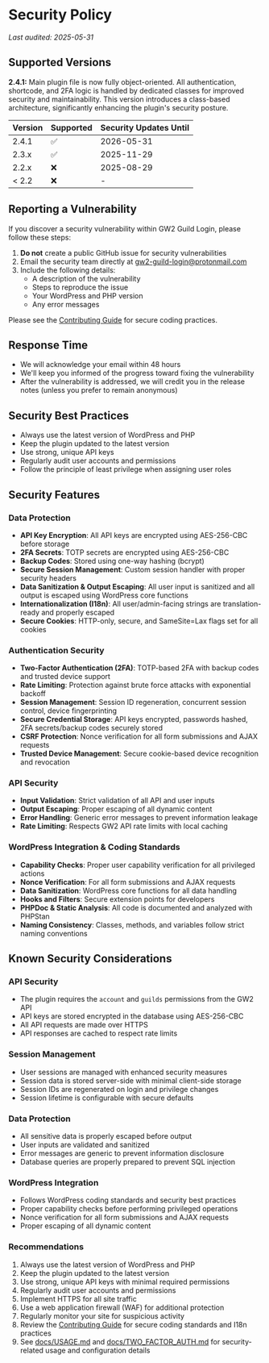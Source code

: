 # Security Policy

_Last audited: 2025-05-31_

## Supported Versions

**2.4.1:** Main plugin file is now fully object-oriented. All authentication, shortcode, and 2FA logic is handled by dedicated classes for improved security and maintainability. This version introduces a class-based architecture, significantly enhancing the plugin's security posture.


| Version | Supported          | Security Updates Until |
| ------- | ------------------ | --------------------- |
| 2.4.1   | :white_check_mark: | 2026-05-31            |
| 2.3.x   | :white_check_mark: | 2025-11-29            |
| 2.2.x   | :x:                | 2025-08-29            |
| < 2.2   | :x:                | -                     |

## Reporting a Vulnerability

If you discover a security vulnerability within GW2 Guild Login, please follow these steps:

1. **Do not** create a public GitHub issue for security vulnerabilities
2. Email the security team directly at [gw2-guild-login@protonmail.com](mailto:gw2-guild-login@protonmail.com)
3. Include the following details:
   - A description of the vulnerability
   - Steps to reproduce the issue
   - Your WordPress and PHP version
   - Any error messages

Please see the [Contributing Guide](CONTRIBUTING.md) for secure coding practices.

## Response Time

- We will acknowledge your email within 48 hours
- We'll keep you informed of the progress toward fixing the vulnerability
- After the vulnerability is addressed, we will credit you in the release notes (unless you prefer to remain anonymous)

## Security Best Practices

- Always use the latest version of WordPress and PHP
- Keep the plugin updated to the latest version
- Use strong, unique API keys
- Regularly audit user accounts and permissions
- Follow the principle of least privilege when assigning user roles

## Security Features

### Data Protection
- **API Key Encryption**: All API keys are encrypted using AES-256-CBC before storage
- **2FA Secrets**: TOTP secrets are encrypted using AES-256-CBC
- **Backup Codes**: Stored using one-way hashing (bcrypt)
- **Secure Session Management**: Custom session handler with proper security headers
- **Data Sanitization & Output Escaping**: All user input is sanitized and all output is escaped using WordPress core functions
- **Internationalization (I18n)**: All user/admin-facing strings are translation-ready and properly escaped
- **Secure Cookies**: HTTP-only, secure, and SameSite=Lax flags set for all cookies

### Authentication Security
- **Two-Factor Authentication (2FA)**: TOTP-based 2FA with backup codes and trusted device support
- **Rate Limiting**: Protection against brute force attacks with exponential backoff
- **Session Management**: Session ID regeneration, concurrent session control, device fingerprinting
- **Secure Credential Storage**: API keys encrypted, passwords hashed, 2FA secrets/backup codes securely stored
- **CSRF Protection**: Nonce verification for all form submissions and AJAX requests
- **Trusted Device Management**: Secure cookie-based device recognition and revocation

### API Security
- **Input Validation**: Strict validation of all API and user inputs
- **Output Escaping**: Proper escaping of all dynamic content
- **Error Handling**: Generic error messages to prevent information leakage
- **Rate Limiting**: Respects GW2 API rate limits with local caching

### WordPress Integration & Coding Standards
- **Capability Checks**: Proper user capability verification for all privileged actions
- **Nonce Verification**: For all form submissions and AJAX requests
- **Data Sanitization**: WordPress core functions for all data handling
- **Hooks and Filters**: Secure extension points for developers
- **PHPDoc & Static Analysis**: All code is documented and analyzed with PHPStan
- **Naming Consistency**: Classes, methods, and variables follow strict naming conventions

## Known Security Considerations

### API Security
- The plugin requires the `account` and `guilds` permissions from the GW2 API
- API keys are stored encrypted in the database using AES-256-CBC
- All API requests are made over HTTPS
- API responses are cached to respect rate limits

### Session Management
- User sessions are managed with enhanced security measures
- Session data is stored server-side with minimal client-side storage
- Session IDs are regenerated on login and privilege changes
- Session lifetime is configurable with secure defaults

### Data Protection
- All sensitive data is properly escaped before output
- User inputs are validated and sanitized
- Error messages are generic to prevent information disclosure
- Database queries are properly prepared to prevent SQL injection

### WordPress Integration
- Follows WordPress coding standards and security best practices
- Proper capability checks before performing privileged operations
- Nonce verification for all form submissions and AJAX requests
- Proper escaping of all dynamic content

### Recommendations
1. Always use the latest version of WordPress and PHP
2. Keep the plugin updated to the latest version
3. Use strong, unique API keys with minimal required permissions
4. Regularly audit user accounts and permissions
5. Implement HTTPS for all site traffic
6. Use a web application firewall (WAF) for additional protection
7. Regularly monitor your site for suspicious activity
8. Review the [Contributing Guide](CONTRIBUTING.md) for secure coding standards and I18n practices
9. See [docs/USAGE.md](docs/USAGE.md) and [docs/TWO_FACTOR_AUTH.md](docs/TWO_FACTOR_AUTH.md) for security-related usage and configuration details
